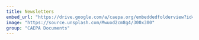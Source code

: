 ```yaml
---
title: Newsletters
embed_url: "https://drive.google.com/a/caepa.org/embeddedfolderview?id=1l1J72UvQD88KbGQMz_dqzWhe6_U5DG4i#grid"
image: "https://source.unsplash.com/Mwuod2cm8g4/300x300"
group: "CAEPA Documents"
---
```

